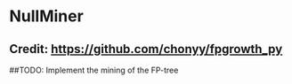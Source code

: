 # NullMiner

## Credit: https://github.com/chonyy/fpgrowth_py

##TODO: Implement the mining of the FP-tree
